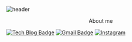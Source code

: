 ![header](https://capsule-render.vercel.app/api?type=soft&color=gradient&height=300&section=header&text=StandardCircle&fontSize=90&animation=fadeIn)


<div align="center">
  About me
</div>

<div align=center> </div>

  [![Tech Blog Badge](http://img.shields.io/badge/-StandardCircle-black?style=flat-square&logo=github&link=https://github.com/StandardCircle/)](https://github.com/StandardCircle/) 
  [![Gmail Badge](https://img.shields.io/badge/mae01181@gmail.com-d14836?style=flat-square&logo=Gmail&logoColor=white&link=mailto:mae01181@gmail.com)](mailto:mae01181@gmail.com)
  [![Instagram](https://img.shields.io/badge/sw_jung96-ff69b4?style=flat-square&logo=Instagram&logoColor=white)](https://www.instagram.com/sw_jung96/?hl=ko)


</div>
